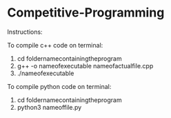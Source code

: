 # Competitive-Programming

Instructions:

To compile c++ code on terminal:
1. cd foldernamecontainingtheprogram
2. g++ -o nameofexecutable nameofactualfile.cpp
3. ./nameofexecutable

To compile python code on terminal:
1. cd foldernamecontainingtheprogram
2. python3 nameoffile.py
